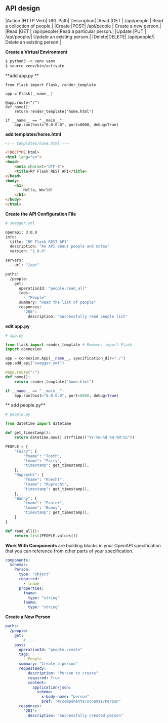 
## API design 

|Action |HTTP Verb| URL Path| 	Description|
|Read 	|GET |	/api/people |   	Read a collection of people.|
|Create |POST| 	/api/people |   	Create a new person.|
|Read 	|GET |	/api/people/<lname>|Read a particular person.|
|Update |PUT |	/api/people/<lname>| 	Update an existing person.|
|Delete|DELETE| /api/people/<lname>| 	Delete an existing person.|


**Create a Virtual Environment**

```bash
$ python3 -m venv venv
$ source venv/bin/activate
```

**add app.py **

```pyhton 
from flask import Flask, render_template

app = Flask(__name__)

@app.route("/")
def home():
    return render_template("home.html")

if __name__ == "__main__":
    app.run(host="0.0.0.0", port=8000, debug=True)
```

**add templates/home.html**

```html
<!-- templates/home.html -->

<!DOCTYPE html>
<html lang="en">
<head>
    <meta charset="UTF-8">
    <title>RP Flask REST API</title>
</head>
<body>
    <h1>
        Hello, World!
    </h1>
</body>
</html>
```

**Create the API Configuration File**

```bash
# swagger.yml

openapi: 3.0.0
info:
  title: "RP Flask REST API"
  description: "An API about people and notes"
  version: "1.0.0"

servers:
  - url: "/api"

paths:
  /people:
    get:
      operationId: "people.read_all"
      tags:
        - "People"
      summary: "Read the list of people"
      responses:
        "200":
          description: "Successfully read people list"
```

**edit app.py**

```python
# app.py

from flask import render_template # Remove: import Flask
import connexion

app = connexion.App(__name__, specification_dir="./")
app.add_api("swagger.yml")

@app.route("/")
def home():
    return render_template("home.html")

if __name__ == "__main__":
    app.run(host="0.0.0.0", port=8000, debug=True)
```

** add people.py**

```python
# people.py

from datetime import datetime

def get_timestamp():
    return datetime.now().strftime(("%Y-%m-%d %H:%M:%S"))

PEOPLE = {
    "Fairy": {
        "fname": "Tooth",
        "lname": "Fairy",
        "timestamp": get_timestamp(),
    },
    "Ruprecht": {
        "fname": "Knecht",
        "lname": "Ruprecht",
        "timestamp": get_timestamp(),
    },
    "Bunny": {
        "fname": "Easter",
        "lname": "Bunny",
        "timestamp": get_timestamp(),
    }
}

def read_all():
    return list(PEOPLE.values())
```

**Work With Components**
are building blocks in your OpenAPI specification that you can reference from 
other parts of your specification.
```yaml
components:
  schemas:
    Person:
      type: "object"
      required:
        - lname
      properties:
        fname:
          type: "string"
        lname:
          type: "string"
```

**Create a New Person**
```yaml
paths:
  /people:
    get:
        # ...
    post:
      operationId: "people.create"
      tags:
        - People
      summary: "Create a person"
      requestBody:
          description: "Person to create"
          required: True
          content:
            application/json:
              schema:
                x-body-name: "person"
                $ref: "#/components/schemas/Person"
      responses:
        "201":
          description: "Successfully created person"
```